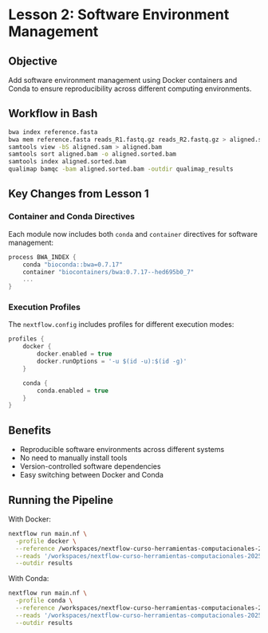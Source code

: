 # Lesson 2: Software Environment Management

## Objective

Add software environment management using Docker containers and Conda to ensure reproducibility across different computing environments.

## Workflow in Bash

```bash
bwa index reference.fasta
bwa mem reference.fasta reads_R1.fastq.gz reads_R2.fastq.gz > aligned.sam
samtools view -bS aligned.sam > aligned.bam
samtools sort aligned.bam -o aligned.sorted.bam
samtools index aligned.sorted.bam
qualimap bamqc -bam aligned.sorted.bam -outdir qualimap_results
```

## Key Changes from Lesson 1

### Container and Conda Directives

Each module now includes both `conda` and `container` directives for software management:

```groovy
process BWA_INDEX {
    conda "bioconda::bwa=0.7.17"
    container "biocontainers/bwa:0.7.17--hed695b0_7"
    ...
}
```

### Execution Profiles

The `nextflow.config` includes profiles for different execution modes:

```groovy
profiles {
    docker {
        docker.enabled = true
        docker.runOptions = '-u $(id -u):$(id -g)'
    }

    conda {
        conda.enabled = true
    }
}
```

## Benefits

- Reproducible software environments across different systems
- No need to manually install tools
- Version-controlled software dependencies
- Easy switching between Docker and Conda

## Running the Pipeline

With Docker:
```bash
nextflow run main.nf \
  -profile docker \
  --reference /workspaces/nextflow-curso-herramientas-computacionales-2025/assets/genome.fasta \
  --reads '/workspaces/nextflow-curso-herramientas-computacionales-2025/assets/test_{1,2}.fastq.gz' \
  --outdir results
```

With Conda:
```bash
nextflow run main.nf \
  -profile conda \
  --reference /workspaces/nextflow-curso-herramientas-computacionales-2025/assets/genome.fasta \
  --reads '/workspaces/nextflow-curso-herramientas-computacionales-2025/assets/test_{1,2}.fastq.gz' \
  --outdir results
```
